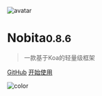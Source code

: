 
![avatar](https://api.iamtang.com/images/nobita_logo.png)

# Nobita<small>0.8.6</small>

> 一款基于Koa的轻量级框架

[GitHub](https://github.com/nobitajs/nobita)
[开始使用](#Nobita是什么)

![color](#f2f2f2)